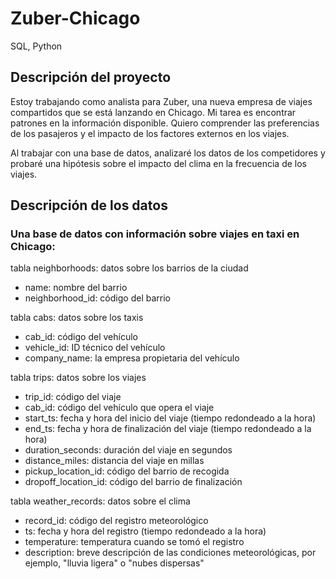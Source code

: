 # Zuber-Chicago
SQL, Python
## Descripción del proyecto

Estoy trabajando como analista para Zuber, una nueva empresa de viajes compartidos que se está lanzando en Chicago. Mi tarea es encontrar patrones en la información disponible. Quiero comprender las preferencias de los pasajeros y el impacto de los factores externos en los viajes.

Al trabajar con una base de datos, analizaré los datos de los competidores y probaré una hipótesis sobre el impacto del clima en la frecuencia de los viajes.

## Descripción de los datos
### Una base de datos con información sobre viajes en taxi en Chicago:

tabla neighborhoods: datos sobre los barrios de la ciudad

- name: nombre del barrio
- neighborhood_id: código del barrio

tabla cabs: datos sobre los taxis

- cab_id: código del vehículo
- vehicle_id: ID técnico del vehículo
- company_name: la empresa propietaria del vehículo

tabla trips: datos sobre los viajes

- trip_id: código del viaje
- cab_id: código del vehículo que opera el viaje
- start_ts: fecha y hora del inicio del viaje (tiempo redondeado a la hora)
- end_ts: fecha y hora de finalización del viaje (tiempo redondeado a la hora)
- duration_seconds: duración del viaje en segundos
- distance_miles: distancia del viaje en millas
- pickup_location_id: código del barrio de recogida
- dropoff_location_id: código del barrio de finalización

tabla weather_records: datos sobre el clima

- record_id: código del registro meteorológico
- ts: fecha y hora del registro (tiempo redondeado a la hora)
- temperature: temperatura cuando se tomó el registro
- description: breve descripción de las condiciones meteorológicas, por ejemplo, "lluvia ligera" o "nubes dispersas"
